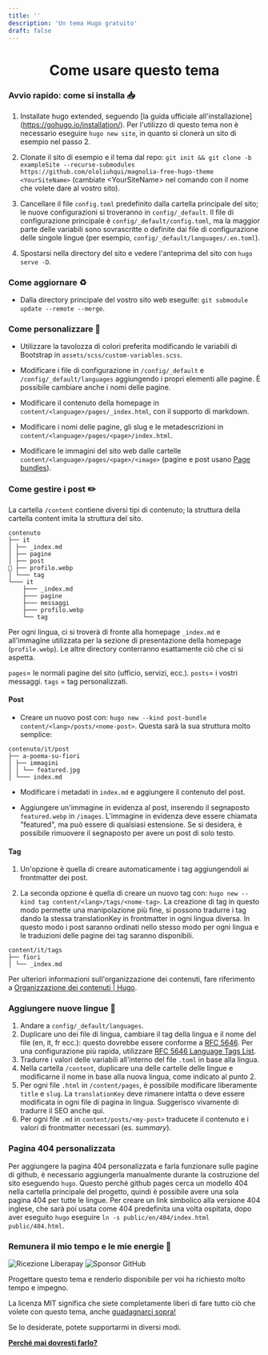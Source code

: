 ```yaml
---
title: ''
description: 'Un tema Hugo gratuito'
draft: false
---
```


<h1 style="text-align: center;">Come usare questo tema</h1>

### Avvio rapido: come si installa 📥

1. Installate hugo extended, seguendo [la guida ufficiale all'installazione] (https://gohugo.io/installation/). Per l'utilizzo di questo tema non è necessario eseguire `hugo new site`, in quanto si clonerà un sito di esempio nel passo 2.

2. Clonate il sito di esempio e il tema dal repo: `git init && git clone -b exampleSite --recurse-submodules https://github.com/ololiuhqui/magnolia-free-hugo-theme <YourSiteName>` (cambiate \<YourSiteName\> nel comando con il nome che volete dare al vostro sito).

3. Cancellare il file `config.toml` predefinito dalla cartella principale del sito; le nuove configurazioni si troveranno in `config/_default`. Il file di configurazione principale è `config/_default/config.toml`, ma la maggior parte delle variabili sono sovrascritte o definite dai file di configurazione delle singole lingue (per esempio, `config/_default/languages/.en.toml`).

4. Spostarsi nella directory del sito e vedere l'anteprima del sito con `hugo serve -D`.

### Come aggiornare ♻

- Dalla directory principale del vostro sito web eseguite: `git submodule update --remote --merge`.

### Come personalizzare 🎨

- Utilizzare la tavolozza di colori preferita modificando le variabili di Bootstrap in `assets/scss/custom-variables.scss`.

- Modificare i file di configurazione in `/config/_default` e `/config/_default/languages` aggiungendo i propri elementi alle pagine. È possibile cambiare anche i nomi delle pagine.

- Modificare il contenuto della homepage in `content/<language>/pages/_index.html`, con il supporto di markdown.

- Modificare i nomi delle pagine, gli slug e le metadescrizioni in `content/<language>/pages/<page>/index.html`.

- Modificare le immagini del sito web dalle cartelle `content/<language>/pages/<page>/<image>` (pagine e post usano [Page bundles](https://gohugo.io/content-management/page-bundles/)).

### Come gestire i post ✏️

La cartella `/content` contiene diversi tipi di contenuto; la struttura della cartella content imita la struttura del sito.

```
contenuto
├── it
│ ├── _index.md
│ ├── pagine
│ ├── post
𥔂 ├── profilo.webp
│ └─── tag
└─── it
    ├─── _index.md
    ├─── pagine
    ├─── messaggi
    ├─── profilo.webp
    └── tag
```

Per ogni lingua, ci si troverà di fronte alla homepage `_index.md` e all'immagine utilizzata per la sezione di presentazione della homepage (`profile.webp`). Le altre directory conterranno esattamente ciò che ci si aspetta.

`pages`= le normali pagine del sito (ufficio, servizi, ecc.).
`posts`= i vostri messaggi.
`tags` = tag personalizzati.

#### Post

- Creare un nuovo post con: `hugo new --kind post-bundle content/<lang>/posts/<nome-post>`. Questa sarà la sua struttura molto semplice:

```
contenuto/it/post
├── a-poema-su-fiori
│ ├── immagini
│ │ └── featured.jpg
│ └─── index.md
```

- Modificare i metadati in `index.md` e aggiungere il contenuto del post.

- Aggiungere un'immagine in evidenza al post, inserendo il segnaposto `featured.webp` in `/images`. L'immagine in evidenza deve essere chiamata "featured", ma può essere di qualsiasi estensione. Se si desidera, è possibile rimuovere il segnaposto per avere un post di solo testo.

#### Tag

1. Un'opzione è quella di creare automaticamente i tag aggiungendoli ai frontmatter dei post.

2. La seconda opzione è quella di creare un nuovo tag con: `hugo new --kind tag content/<lang>/tags/<nome-tag>`. La creazione di tag in questo modo permette una manipolazione più fine, si possono tradurre i tag dando la stessa translationKey in frontmatter in ogni lingua diversa. In questo modo i post saranno ordinati nello stesso modo per ogni lingua e le traduzioni delle pagine dei tag saranno disponibili.

```
content/it/tags
├── fiori
│ └── _index.md
```

Per ulteriori informazioni sull'organizzazione dei contenuti, fare riferimento a [Organizzazione dei contenuti | Hugo](https://gohugo.io/content-management/organization/).

### Aggiungere nuove lingue 🚩

1. Andare a `config/_default/languages`.
2. Duplicare uno dei file di lingua, cambiare il tag della lingua e il nome del file (en, it, fr ecc.): questo dovrebbe essere conforme a [RFC 5646](https://gohugo.io/content-management/multilingual/). Per una configurazione più rapida, utilizzare [RFC 5646 Language Tags List](https://gist.github.com/msikma/8912e62ed866778ff8cd).
3. Tradurre i valori delle variabili all'interno del file `.toml` in base alla lingua.
4. Nella cartella `/content`, duplicare una delle cartelle delle lingue e modificarne il nome in base alla nuova lingua, come indicato al punto 2.
5. Per ogni file `.html` in `/content/pages`, è possibile modificare liberamente `title` e `slug`. La `translationKey` deve rimanere intatta o deve essere modificata in ogni file di pagina in lingua. Suggerisco vivamente di tradurre il SEO anche qui.
6. Per ogni file `.md` in `content/posts/<my-post>` traducete il contenuto e i valori di frontmatter necessari (es. _summary_).

### Pagina 404 personalizzata

Per aggiungere la pagina 404 personalizzata e farla funzionare sulle pagine di github, è necessario aggiungerla manualmente durante la costruzione del sito eseguendo `hugo`. Questo perché github pages cerca un modello 404 nella cartella principale del progetto, quindi è possibile avere una sola pagina 404 per tutte le lingue. Per creare un link simbolico alla versione 404 inglese, che sarà poi usata come 404 predefinita una volta ospitata, dopo aver eseguito `hugo` eseguire `ln -s public/en/404/index.html public/404.html`.

### Remunera il mio tempo e le mie energie 💫

![Ricezione Liberapay](https://img.shields.io/liberapay/receives/ololiuhqui)
![Sponsor GitHub](https://img.shields.io/github/sponsors/ololiuhqui)

Progettare questo tema e renderlo disponibile per voi ha richiesto molto tempo e impegno.

La licenza MIT significa che siete completamente liberi di fare tutto ciò che volete con questo tema, anche [guadagnarci sopra!](https://opensource.org/license/MIT)

Se lo desiderate, potete supportarmi in diversi modi.

**[Perché mai dovresti farlo?](/posts/perché-donare-a-progetti-di-software-opensource-è-importante)**
